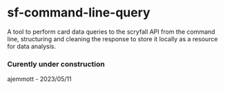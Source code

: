 # sf-command-line-query
A tool to perform card data queries to the scryfall API from the command line, structuring and cleaning the response to store it locally as a resource for data analysis.
### Curently under construction
ajemmott - 2023/05/11